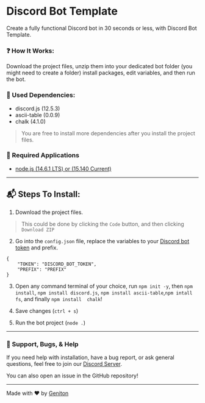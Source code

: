 # Discord Bot Template

Create a fully functional Discord bot in 30 seconds or less, with Discord Bot Template.

### ❓ How It Works:
Download the project files, unzip them into your dedicated bot folder (you might need to  create a folder) install packages, edit variables, and then run the bot.

### 📁 Used Dependencies:
- discord.js (12.5.3)
- ascii-table (0.0.9)
- chalk (4.1.0)
> You are free to install more dependencies after you install the project files. 

### 📝 Required Applications
 - [node.js (14.6.1 LTS) or (15.140 Current)](https://nodejs.org/en/)

---

## 📬 Steps To Install: 

1. Download the project files.
> This could be done by clicking the `Code` button, and then clicking `Download ZIP`

2. Go into the `config.json` file, replace the variables to your [Discord bot token](https://discord.com/developers/applications) and prefix.
``` 
{
    "TOKEN": "DISCORD_BOT_TOKEN",
    "PREFIX": "PREFIX"
}
```
3. Open any command terminal of your choice, run `npm init -y`, then `npm install`, `npm install discord.js`, `npm install ascii-table`,`npm intall fs`, and finally `npm install  chalk`! 

4. Save changes (`ctrl + s`)

5. Run the bot project (`node .`)

---

### 🎫 Support, Bugs, & Help
If you need help with installation, have a bug report, or ask general questions, feel free to join our [Discord Server](https://discord.gg/grtet8zvBF). 

You can also open an issue in the GitHub repository! 

---
Made with ♥ by [Geniton](https://geniton.com)

